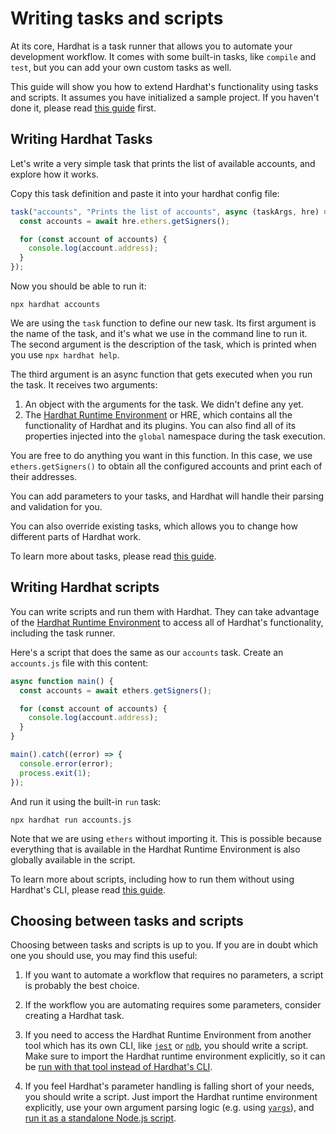 # Writing tasks and scripts

At its core, Hardhat is a task runner that allows you to automate your development workflow. It comes with some built-in tasks, like `compile` and `test`, but you can add your own custom tasks as well.

This guide will show you how to extend Hardhat's functionality using tasks and scripts. It assumes you have initialized a sample project. If you haven't done it, please read [this guide](./project-setup.md) first.

## Writing Hardhat Tasks

Let's write a very simple task that prints the list of available accounts, and explore how it works.

Copy this task definition and paste it into your hardhat config file:

```js
task("accounts", "Prints the list of accounts", async (taskArgs, hre) => {
  const accounts = await hre.ethers.getSigners();

  for (const account of accounts) {
    console.log(account.address);
  }
});
```

Now you should be able to run it:

```
npx hardhat accounts
```

We are using the `task` function to define our new task. Its first argument is the name of the task, and it's what we use in the command line to run it. The second argument is the description of the task, which is printed when you use `npx hardhat help`.

The third argument is an async function that gets executed when you run the task. It receives two arguments:

1. An object with the arguments for the task. We didn't define any yet.
2. The [Hardhat Runtime Environment](../advanced/hardhat-runtime-environment.md) or HRE, which contains all the functionality of Hardhat and its plugins. You can also find all of its properties injected into the `global` namespace during the task execution.

You are free to do anything you want in this function. In this case, we use `ethers.getSigners()` to obtain all the configured accounts and print each of their addresses.

You can add parameters to your tasks, and Hardhat will handle their parsing and validation for you.

You can also override existing tasks, which allows you to change how different parts of Hardhat work.

To learn more about tasks, please read [this guide](../advanced/create-task).

## Writing Hardhat scripts

You can write scripts and run them with Hardhat. They can take advantage of the [Hardhat Runtime Environment](../advanced/hardhat-runtime-environment.md) to access all of Hardhat's functionality, including the task runner.

Here's a script that does the same as our `accounts` task. Create an `accounts.js` file with this content:

```js
async function main() {
  const accounts = await ethers.getSigners();

  for (const account of accounts) {
    console.log(account.address);
  }
}

main().catch((error) => {
  console.error(error);
  process.exit(1);
});
```

And run it using the built-in `run` task:

```
npx hardhat run accounts.js
```

Note that we are using `ethers` without importing it. This is possible because everything that is available in the Hardhat Runtime Environment is also globally available in the script.

To learn more about scripts, including how to run them without using Hardhat's CLI, please read [this guide](../advanced/scripts).

## Choosing between tasks and scripts

Choosing between tasks and scripts is up to you. If you are in doubt which one you should use, you may find this useful:

1. If you want to automate a workflow that requires no parameters, a script is probably the best choice.

2. If the workflow you are automating requires some parameters, consider creating a Hardhat task.

3. If you need to access the Hardhat Runtime Environment from another tool which has its own CLI, like [`jest`](https://jestjs.io/) or [`ndb`](https://www.npmjs.com/package/ndb), you should write a script. Make sure to import the Hardhat runtime environment explicitly, so it can be [run with that tool instead of Hardhat's CLI](../advanced/scripts#standalone-scripts:-using-hardhat-as-a-library).

4. If you feel Hardhat's parameter handling is falling short of your needs, you should write a script. Just import the Hardhat runtime environment explicitly, use your own argument parsing logic (e.g. using [`yargs`](https://yargs.js.org/)), and [run it as a standalone Node.js script](../advanced/scripts#standalone-scripts:-using-hardhat-as-a-library).
